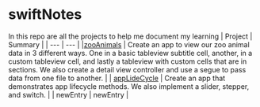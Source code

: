 # swiftNotes

In this repo are all the projects to help me document my learning 
| Project | Summary |
| --- | --- |
|<a href="https://github.com/chakane3/swiftNotes/tree/main/Pursuit-UIKit/Unit2/zooAnimals">zooAnimals</a> | Create an app to view our zoo animal data in 3 different ways. One in a basic tableview subtitle cell, another, in a custom tableview cell, and lastly a tableview with custom cells that are in sections. We also create a detail view controller and use a segue to pass data from one file to another. |
| <a href="https://github.com/chakane3/swiftNotes/tree/main/Pursuit-UIKit/Unit2/appLifeCycle">appLideCycle</a>  | Create an app that demonstrates app lifecycle methods. We also implement a slider, stepper, and switch. |
| newEntry | newEntry | 

